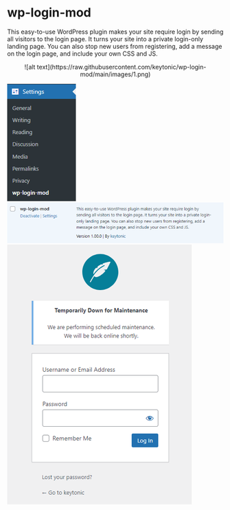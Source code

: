 # wp-login-mod
This easy-to-use WordPress plugin makes your site require login by sending all visitors to the login page. It turns your site into a private login-only landing page. You can also stop new users from registering, add a message on the login page, and include your own CSS and JS.


<p align="center">
![alt text](https://raw.githubusercontent.com/keytonic/wp-login-mod/main/images/1.png)
</p>

![alt text](https://raw.githubusercontent.com/keytonic/wp-login-mod/main/images/2.png)
![alt text](https://raw.githubusercontent.com/keytonic/wp-login-mod/main/images/3.png)
![alt text](https://raw.githubusercontent.com/keytonic/wp-login-mod/main/images/4.png)